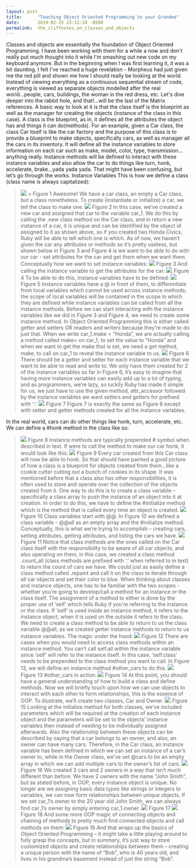 ```yaml
---
layout: post
title:      "Teaching Object Oriented Programming to your Grandma"
date:       2019-02-25 23:12:10 -0500
permalink:  the_cliffnotes_on_classes_and_objects
---
```



Classes and objects are essentially the foundation of Object Oriented Programming. I have been working with them for a while a now and don't really put much thought into it while I'm smashing out new code on my keyboard anymore. But in the beginning when I was first learning it, it was a bit daunting. I felt I've reached a huge revelation - Morpheus had just given me the red pill and shown me how I should really be looking at the world. Instead of viewing everything as a continuous sequential stream of code, everything is viewed as separate objects modelled after the real world...people, cars, buildings, the woman in the red dress, etc. Let's dive deeper into the rabbit hole, and that!...will be the last of the Matrix references. 
A basic way to look at it is that the class itself is the blueprint as well as the manager for creating the objects (instance of the class in this case). A class is the blueprint, as in, it defines all the attributes the object has and things it can do(methods). For an example, given a Car class, the class Car itself is like the car factory and the purpose of this class is to provide a blueprint to make objects, specifically cars, as well as manager all the cars in its inventory. It will define all the instance variables to store information on each car such as make, model, color, type, transmission…anything really. Instance methods will be defined to interact with these instance variables and also allow the car to do things like turn, honk, accelerate, brake...yada yada yada. 
That might have been confusing, but let’s go through the works. 
Instance Variables
This is how we define a class (class name is always capitalized):
>  ![](https://lh3.googleusercontent.com/WnQY6YhnSzzcC9C3ipp77kDDZesj8NzcvpI3bSOVTKusw9purwlMd3YB9heGJ_gxKXRMrWW3WWK6SOVqcmOFxw9M9Y_6Wf_x-FoRLeNBO0a6EgIeXFGd5BcptW_hu2SWIjntXYCcENJRRWbXlCDfCO3QwD4lt_rZvs_Q1WMYjgh58dZGAKASsD05dfyw14rgIBxEOAiiKJlDVjiGH7Qx5BhJrkfoG0KYEPL32hKrsfu1mwTeXoj--XJ_trWpiaCgAUmRewdu0CG57nKPRdHdbUVOTv3tEt4TdTWBWRBDCB6z_wA3hPFTSgKrFqh3e1JG5MQ4SeeDhSQVhW8JcT4xo0sgx-DOWglB--zISIjKzaLlQ55qvSdE3vvXjvVshbhDl5H11G78eLFQagN8cG-pL8ZljwCKI4rZYlwMSnSuaokm-eY4ILJ44rC4Jd01-UfI6x_BiR4xwc9941XG1Am_VPV5ZrrCypKmPutKKS8EPg0e_lFBUusOh-owFJkcHedITIaLm9XbJkdAZKuVeKJLU6WoN4m_gvJSNuVVXxnp3DxLI_6I6U36tc8HbPzDUIywHpzqkhqnf2qaMJH-F-r_pQWxzAe58VZiHV_iOXyLMrXu_LnHSgV1iS9h9ODlcUiYqVfY-gUzzQgrha4cDA6xef1StRjSZ2k=w523-h62-no) >
Figure 1
Awesome! We have a car class, an empty a Car class, but a class nonetheless. 
To create (instantiate or initialize) a car, we tell the class to make one:
>  ![](https://lh3.googleusercontent.com/tMw9XMqUUAV4xQcDRePtbrxiIuEKXzgTyXfFQlFf7t8vKtymW84LqWkoFd0LfvSlwyWJj9a0l7GSRdQhkdrmSotWVOG-RUcgWbRbYomj20tR7kIWKxgwz6uLuJWKB0kkCAAq6Ea_g-leCXcp-mSYzfETpC5vbjIutJh3E03LkBQQKSxGA43PYbzPB_ZRH4k2Oj2j9kqHcf0QMKjmf2I9qqGwgZPhwDZhvBFyZPW9a6Bz8rLHEJZQwSUng1wjwnPAuw6CxsU_ZmfbRZl-TA3RdgcrDgVMw62hTfuwuTYlyn-keR7c5kZDEaHAK2J-vYJ9uXrcwdkvbZZkiFFiIYlCT47WqhLF9xmEMqNviTtEE5t__I01osTy3ol2g-ud0L0pE4jIts2yMMATeD-IGQvLcf9uJ1bp0iVqbmAhscnRrNHqzlRTHSCZTzjjX_xSKpuDwUy1E8SGsYNttiYOmx6CIGrkLFicXl3Cr0xUAwHA6vT64J9RelmkyuQ4H6H1D_fEmq6MJ6UupXaLQ_8OtstDqL8ueI9fLrimiVmyBGefUREK0BVtvYDU96ikZjT9HPU-pXcqUpujXIu3hIagEmAdnZjGm58wCvq9XHq4aHtNC8XPtmL64n4Gh7vsDLxvT-QP22t-Cs9OyAasb6bLXjYjhQr1B5xkhTM=w512-h22-no)
> Figure 2
In this case, we’ve created a new car and assigned that car to the variable car_1. We do this by calling the .new class method on the Car class, and in return a new instance of a car, it is unique and can be identified by the object id assigned to it as shown above, so if you created two Honda Civics, Ruby will be able to tell which one is which. As of now, we haven’t given the car any attributes or methods so it’s pretty useless, but shown below in Figure 3 and Figure 4 is we want to be able to do with our car - set attributes for the car and get them when we want them.
Conceptually how we want to set instance variables:
> ![](https://lh3.googleusercontent.com/FRxB5aE6c-u1IgNCUNZ3XFfFIfYnl-VQfObORv0NtALQtGyx7qwItbwdKTWcVjvwzeWJmLbPNSKCD2_w4M90KoQBQdAZ3C_7dEjRVsRvti4xb5ETdIsonKneM4TRoT4d7ADCuI_iFClC-iC-8gfzb22e9qiTDa2PrZcsTMYIzkOpIFO9WmJe8887buSt55NfE73nVUo2z--4k6VKNgYViAqZz_HPx_Yt7DMrN5KFHiRNe6SnIaJGY0tw3kBvx5khmDI3uHvyanhqXDZco63YRUmSOEic3QqtEVnjnPiT1r-cwUVPP9PggW_jRp04olqyoqwl-a3ZorNmQtj3BJtrM1kWKfBPL90KYfir19seTHjR2ejX53rBsTxkSVZzD8r0pa7PDvjk3-mlabes5vN-bdfNDQQOkppu4PaDWXnyrHLTBqd07fzu-gRigBj7wIpOJ2N4xJETvqSI4vH8h3Nem_1ongW_eOxNzjF3zZAJjX4whKROqD9f-VrODr2eWN-8CEiSPi0NBRPMIh1297IPlgY-5-pedr1hsV-z5XJVas1RE6oN_tIPMQi_c0KbM3XOFgteV8DVXxRuSqJCgbAB1wCaFQ3sGfRBSfHxDJYnZ2evOD2kohceA1Br2cNKxvKeLsfrikPpXvwPisVswsC0gRDnzwkrakI=w527-h60-no)
>  Figure 3
And calling the instance variable to get the attributes for the car:
>  ![](https://lh3.googleusercontent.com/stBixtEpv38GO1XPkl59tA_-rvZVqezUUG3E1uWXDU0ocZpgMpfBDc71NDteyc-QwKsHo-sjxiULOvwWtAfSBaAwYlZLuBl46NidZzWNfw-hTlI40Zgk7YTsGo4dD98hfC99N3I1f9iUXZfV25tZ7Q2dGl2f1RN2S9Vqov5XXuF392wpCq76hi5W-HfZKIjFsAwY10rw5l3Lo4k37poSNkzeXLqCdXog9m-XeujeUo91bJhveTUnrneJgImpV_j4PxVikL8wofctL0ITnQzcldKTf3m98BxQm_md84qT6XY6LJgTtNKJboqjI8R0HJRZ8uRUY9TKodyh2GUSZs6mJn9jixoG7uUaxOxuwFEIaoHbsOA9Ysg45D2UTzUznCoYmKEmr2hI47yWSg0CtRtBWJ0HKQ1UwaoV_TadeXoB_bvWmaAtX8CcZ71FiuN9aiGG4_6KIKEM-Eg9oA68AhaoIISwapIcYMVe4rYsvU31VylR1A-QREfMwMR6-CYEG302zhENF7udULeh-AYYgTmmoBOcZclGyqZDuPjoXBOzCaV3ztuAVC97z0JRlHdcH7C878ziNUkh5DSjeugkvZ82lvHcRaxHrB1qILtXV1JwTuuFBo0EK7sacMFn3Vm-8iPzrv62k1ulpkx7eHT0iCOBHVjNdziWges=w538-h38-no)
> Figure 4
To be able to do this, instance variables have to be defined:
>  ![](https://lh3.googleusercontent.com/M_GTEpHGW_dgy1QiLMh6hIAmso3Mnijh_YB4DkeTRB4zemwftCZvqNO2oNjRGbAqyFZ93lxul99kdhVhBYHCo6YFn7x9bjVIEtNXlHLvY9b9qQY-ZpnOXkntQr_q2P1GZK_bn2JH-iWaasJaA9v6gSTZCOH5-wyqi0ql8POKxrtzYSSF1gFZMc4uz7PtiXVvosadxHPf7Ebo9c5GzQY8zMHVbt5c0d5Y0oowqBvXtunL1yvNq6uIgPFqZUAMfuuNWog72M4J20qxm19Bik0p9kPmchjCLKNLwMu-Vk3Zqb0bhktuDygqcamV98iQbqpt12-12yedEwCJTEcxKDSg87-l_EZcBwydHJEOR7fASJMy2CeeOyfC4Iv2MZrIQr_IwVmAmxOfyFY3osIMg_kgEF6tCSVlD_LRy7ps0dybSB2NMFSfOaLACgGEj2gT9bV9lm0RKfpM6FZED-DUc63baCU0xiMRJbJ_iZkQ5xc4W041VQMSCXIiJ8aHIajmW-Jnhr6vCsDeC69sA3cbn1Op9gPoi8Pik8ab9OfMtPor5X5Ib7HHQDp_CTKLJHvjfj6ibfyDUlQ2By5UJjfY7KsC_ezqVATmzx8s5kqA6Y1oIQGOYaDQQmIRqOVVZSGmYylGTTzOuVS4-fATJeWuOajf6r92OAfrWxk=w529-h173-no)
> Figure 5
Instance variables have a @ in front of them, to differentiate from local variables which cannot be used across instance methods; the scope of local variables will be contained in the scope in which they are defined while instance variables can be called from all the instance methods. Before we can start interacting with the instance variables like we did in Figure 3 and Figure 4, we need to create some instance method. In Object Oriented Programming this is either called getter and setters OR readers and writers because they’re made to do just that. When we write car_1.make = “Honda”, we are actually calling a method called make= on car_1, to set the value to “Honda” and when we want to get the make that is set, we need a get method, make, to call on car_1 to reveal the instance variable to us.
>  ![](https://lh3.googleusercontent.com/KT63bs8YOpLxz8QHmRpnAcE_gt8rxmJAw2BOshOBJNDaZk67I4pFVlVMGU0YUhTZq9X619QY2CygcUz9eF-RuOe9VP8iPgsN0DlmOjf6qyFLPVoYUn5AF707jF7ng9QedsMHoL-yuQen66BiT1mqMulhB5wkDfhZ0ad8bljCB5NekxN5h6IS2lx4JcblL7yZHYBfmgqnH7-4ELec2gNCQnxgebTlboc3b4eiITmbpslzAcaYZo_2nXwv5crhMYIJVDU_9I02EAwI1NaQCzOEuJ2jLDmZg6FkXOObypBXsHU_s_TE0HUw54tvGKB1E9q8vVexyX7wB3zc_hyDOtojbwcYNeas1vRD4aD_XL5psl-thUBBpruCHyg-GFt2XFkEZjVRNxoPZlRKfb38s5_FgwoEbwbWOa1EHWlZdEBa57L0qEwpb13PbD1gckEHbNsLRRlr-l9-N8wySsrpf761HTPZc1xG-STuvGIu56tnTnF8j5Rku7D-JlnrHTVMnrFeuFXx2fYzDI3v_K8_iBidttAQqbbVwZ72L78Xy8W7lCGZ3Yv962KM03VeZ0sqRokh9u0p2HYpHz4JP9_X4GtYR9NLV9M4BWBdlDdv9K8Ijf7MzfY9ug3XTnVi2o2NcWqUZGG0KosTEVWmckkcNZcGczOVpQDIp7s=w529-h484-no)
> Figure 6
There should be a getter and setter for each instance variable that we want to be able to read and write to. We only have them created for 2 of the instance variables so far in Figure 6, it’s easy to imagine that having more instance variables can easily add up to a lot of typing, and as programmers, we’re lazy, so luckily Ruby has made it simple for us, we just have to use the given method, attr_accessor followed by the instance variables we want setters and getters for prefixed with ‘:’.
>  ![](https://lh3.googleusercontent.com/yrnYr_CrG6ddYtuCYEbGwAue0pMxIL6WujZF_3vBm02x7avsyKig4ZKExuyM0sexn03BsHXtGVU7cPFxy3900aIouIj6qzDOkv8l3YYBQ5oI-QtxwOdu40KQmsfukZMJ7EiuQeQ9EcrsZXXUFZwLUh8ayiclDlW1FgdkZcwWzQfgkKb2KmXeHQBL7d64ZRKlKnPnMlcxiiQSw-iyiLhTe6rPflWR7t4lHXDWZqOEpRdlRUmE6OdCj55-lbvAhgETpC2wvT4l8VzovLnqQddfj0kI1jFA5eogl_mwzOu2q_-SQXNuzgUqbM4CXx4MtfPtfno2LgHtoI07K3yRVRz0bKbrtOwedFbMElWTnGw2eGtOvq7yWqJMM5j78CnEQqJQGvrDN5tr0NvwZ6Dw_gNm4UiWPljr0smmv3-6YNl2LfvGXyL4cOvXS9Mrl72v29YjO2XxVoBXp0ujkdx54JNkGK4pF9CkUxwbYfvAJWmPNh2F93RBQqW_ugXEeI6SbcoMeWNOh3B-tBzDf67dlwIHegzRxiFSpDAtm2hSeOMs3X_h56ttwyDncnlSPLjeCBGyZaYqzAC7FP3k2tDxC_2TRJSJTnBt5j1d2GogcLohZK-oWs0XogiiDEQB9AIXrZn0dgaVDeNmWAaAQCp50dZw4bB_ermpdDI=w528-h98-no)
> Figure 7
Figure 7 is exactly the same as Figure 6 except with setter and getter methods created for all the instance variables. 

In the real world, cars can do other things like honk, turn, accelerate, etc. We can define a #honk method in the class like so:
>  ![](https://lh3.googleusercontent.com/clTI8bEHwU3rIOcQGWjAFFyUJEGfvQ2UOMfcqOiLkDOmq_jeLhKbqTztdJSr3u6eXQHPQEMT5kInzTePftpKr2pRA6Ir3Usuf7_67QaoAkJQt_N0YnXfdGoYuaY4jcmyveYgLJsId_8trolvwcgkYVsIxh0WyYlxiQajwxL9BVeGyIMVW9e9SfZR-0OryRg8it-2ZJ0_d4DSgFCuGBsVibs5mLKnzUPjtY_fbiGgx6i3a8JaasQOguwuC6RSCFkkkQ8dNePo8a7Y2W7vvxtUWfS8-Nu3jcKa2Ur3aRCvHnvsWzmyvVmUMqyoGKc4_DAhrU8QwFl7vEvEbvmxFkp_I9slLy23AgsnDWpCbCWa7uoi5Qgx1ThdQ3O3gRRf9O7xA_DrN3PvVhGErMbvZmuSlWycQQ633JYDnxGtC0Gqhu2F4RlipBboHLLts3PUuyYjbYyZDUB_b2EhGsiVDPOBeIPqRUPK1sKVGCQ-By3I_r_Pn6h3UfWueou-RdZi0ZrqOqHJbpO70ZtgsvWxmMUyAbij7FC3ShxGJL7a1TM7AIHku-ZER7p6y3r6cJKKryCf0niKoVssCpjWeA5EISPJiATApZCFNrQKFi8UvEbLHY6d1q_Csdn5xDR7Bxa8a-RXlMqi-I5lgsCx181KLOlDGYUlQ8pCjDw=w536-h168-no)
> Figure 8
Instance methods are typically prepended # symbol when described in text. If were to call the method to make our car honk, it would look like this:
>  ![](https://lh3.googleusercontent.com/BhBmfpvUlHpXNmDnYoA1NcGOa8aEtxUJpw6r5FGK85xtY2mO7CgXYGMPbiJa8xo-324uy9AqIfHECQm35S8fIEZXGuiBtqmNKLp60HedXV8n9-Y1mlv4dB6b9JwJsPytViWXFIPTTHQdCxAHtDoUYQ1SOmAxe8NgHAbe5jQmjiEE9MS5OxhXt1X6tU9JVw4quK7EgxQaVs05owxCI_dYZ47Zc8u9lxL8ICJwxL1LMYV33k7VkErUE9ucXLhAXgNABFs9npub8cNiIFiv6NVaPj9I8Q_MJZDOJ_0GTcs6ezY2p3TB7pyW0UY4RiRhakhMXkfs6ZVl1oQTVmQZJgYo187gid9hmBrB4zdTR-POpxaUSI2V-ndqtj2qmoXGZwfZ8DaLTzKOeLqGRTeCYTouwEDGzwXOmfjXUuaM5IZJCMoK4-fDLUNDEYru5oB4S0l8Katzz2qupFqqToELCsaXWBmbOySJNxls9z05s_iQJQKqFIKs-prT__aVko1OqAnYU3ir29ujfAPyjgSLLQvh2PfI8ON3Ff8TMcL1c-yjNB6LRect4SyLgmAOQyYnkjM9CCeOOYDADMtTV3XD8s8UmlqInd1ilf0zggo0tArsLN7lR7Tl4G5XXznTINTHjxIhCIdA8LvfnvVQazKCcI6NKASXpJEEK3M=w534-h40-no)
> Figure 9
Every car created from this Car class will now be able to honk. So that should have painted a good picture of how a class is a blueprint for objects created from them…like a cookie cutter cutting out a bunch of cookies in its shape.
It was mentioned before that a class also has other responsibilities, it is often used to store and operate over the collection of the objects created from it. One way to do this is to create a class variable – specifically a class array to push the instance of an object into it at creation. In order to do this, we have to define the #initialize method which is the method that is called every time an object is created.
>  ![](https://lh3.googleusercontent.com/em3kJFWOtFaxprp7yc_nc18vl4Tf7qZFrTJRNU1-rHRwa7Ot7WFbSGY0rXp6TuPjxFS1oaltLVN3u9dLlWaFWqSX0gN_qXLzDnRCh9cQSw95bqFaScknHD_ilptQMPnttZDgiC8fnVF-IaHqiQkiL7lMggkzVYIMOhdfs9VosJSwxAoklJFuQI4OBtdE70I-h1V6Mi2PGNAJ6rC93Xd7AknXEF1JrS69lR8QmaaAYaRJqg-HfA4ftr6Fo0UkmK_gsi9qR5vkV6dEWg_SyD_s0-zEZolWor1Yzax5QvUYUmevUUluXEW4IVebKHf13AY8KMOtXSlLOkJTwfpEWCZGC1Vbi_LlmamF1Zl0O55zwYmXoshrHIH4gNRzz11e_DB4TT-wtl0Ns55qY2ur55wdxNFdNtxP9j69mtiQVHTjbPbpAIlxaE9Z8KHyJReznT_z9ktto-wvnsMQcSP1rDE_zlbuodfQ5jEToAxRVvy7Jhnp4V-jX4yC-2jl0mp0-H1x2AvbSd7XCrmMndEkIta9-8xWspyzFSM7iFypnsr13PLZ6HJ-rk3dlBnYrtP9wGUf7Rn2ztRPVqjavO9WS9LFW6Qd3doWpGitr7aAAQ_DcOIu9EYj1y-Qf6-_j9fPajRBdGZ8J1C4Gva2s8Hz4wdHagpY2CxOdQk=w547-h280-no)
> Figure 10
Class variables start with @@. In Figure 10 we defined a class variable - @@all as an empty array and the #initialize method. 
Conceptually, this is what we’re trying to accomplish – creating cars, setting attributes, getting attributes, and listing the cars we have. 
>  ![](https://lh3.googleusercontent.com/FP-rF9NKQYVefM0T-xVkPTEphEINk_ybtWgoRlT4xt-kOZgW4CzT1uktpCvrjkDnDnHm5YXFEB7xb87mETu8gIFYbzVfZi00fWBYrXuRjj6SYdZg5JlTx_ooQCD_Q93HrtKq3U5hPemN-r7sZXmOFFqn1QvahEPyAIuVSk9TGvnhOidlCNxq55izGGntUYNlU8xMZdFGwGaqOrpvJIgUOGNmkEojtcbrRNkx0KWSZHQAS6MCYWnCUG5fPSy6R0O7hhuIQA8xVFjDVa84HMXqA47_xyEw_HMVKknDjOuZVFHC4WW-6WanA-ZLMYr3LGHmPmE21Fp0M6p8Y3XnXMcOwb-TlfESjeYcG9tmmzu0cxq1M7Nd5MccgK2hO1gM6Eq9DThcqPTVlyCWy4Q2jrPFdBEST7p0MJMLlYHYuE_LTlABH7CLE4ZqzmqxjEh6Rr962YR4B5RXZvz7kVhMPhsV8BbrU-CzyMVt1vtpAu9ufR7GQhmNV55WDW2I-BNJD0AaWXf1RmVpHkB7GDtA6Djd4VxGcKG5K6-s2jxkuZIzFRoDJfGbbt7mkytHSA8riOxQIvmX-ftesV-RPdA2RL82QoMkal40bkGW-9Gx3KwiREDjUL3APNbHljretNd-U_o4n52QniBm_uYnblyKc-RCgmR8mMLiyeY=w617-h292-no)
> Figure 11
Notice that class methods are the ones called on the Car class itself with the responsibility to be aware of all car objects, and also operating on them, in this case, we created a class method .count_all (class methods are prefixed with ‘.’ when referred to in text) to return the count of cars we have. We could just as easily define a class method called .repaint and call it on the class to iterate through all car objects and set their color to blue.
When thinking about classes and instance objects, one has to be familiar with the two scopes - whether you’re going to develop/call a method for an instance or the class itself. The assignment of a method to either is done by the proper use of ‘self’ which tells Ruby if you’re referring to the instance or the class. If ‘self’ is used inside an instance method, it refers to the instance object, when it is used on the outside it refers to the class. We need to create a class method to be able to return to us the class variable @@all, as we created getter instance methods to return to us instance variables.
The magic under the hood:
>  ![](https://lh3.googleusercontent.com/KS1BjoKzuxLZsHwTPLgwTu9yoO3nAncyjH7nUF91roVjoDC6uDb7PJ5MSVZgStOz3Nlv79OH6BjvNpbbScTdlceSHhLfDgQx1E18GJlaqSdClS7N7MxN9VtndxwiaY847CSgzGKYGo4MMw814OljzbY-DNV5UT8IT6BqKk8PFYivvxRyNKacjjMcKwcikBEIzyM6zueNeg6NtpS6c263xWUQSauqZwTbe5DGnM71tAhO5TMGpXsQLJYb3C2Fm5WuX0mFwaTH9ZF3cU2arHtX21GYBw5bfe8sHkyRytXQwweIjQHYsJRmpMfzeXde_qhQpMM1M55xA_2drgt9JNDhYhOOoDN4hFOhXxaRZ-t_MDa-hPLshVMv9r5tLtFGv2jnyzgEEXwq-XcdS4p_hcjZoY7Ysiw1KXuk1bRwBCGVH9mZpNaCs_rGjTxe1VxHpHi73Ov32-aIn3QBfzhsZGNLKADHtJe8h0KphlLevfGq81MboyO_hXoDU7jtmZDnFXDUfi6_llTUHk5ds94Xf7PcYZj5HQWNmbd4sKPJP_ndgmAuT8LsY7lSby5-h5fIDXFXp9TZTo-pqgPaAFTBWhq0XZtKZA_cxydHEHrq_sSA0DZeJUemglxfxK4r9sneERSFDU2NruznEOCZ-D52lmng_5bcXZVU81s=w546-h513-no)
> Figure 12
There are cases when you would need to access class methods within an instance method. You can’t call self.all within the instance variable since ‘self’ will refer to the instance itself. In this case, ‘self.class’ needs to be prepended to the class method you want to call. In Figure 13, we will define an instance method #other_cars to do this.
>  ![](https://lh3.googleusercontent.com/LDqDXY1oUv7TIHQUHAr868byC9J7jWHN2K12oD9ei-gxyYIFKCR97zF-jSS9wi_hYo3-RipryCcG6_Faj-BY9H5Da3ep5jW7-HlVJg0ckJmjAbfeE5tWRlkdfu5Ep50si_agXAZOsUPW1YFNEz9vE-pHlCpIAwptAbod-fpzM-7d8J3hHdnxO_tuXsaiKk_yXD5-fqoOQ3Ez1K1OqQbmCR7UDfud50CLaN5G1Fe7RUQjSRjceEMosEauJqOB19sX7vP5IKg9kQLTS_qKYoxQrbt_K3ZMscE2Dnhjz9nInvBJBr_tzrBFgoai6Xc4ZGGpxGerpL_XN4X5SBZg-G1er3L_JvWWrZ38EFt4RmT3lehnVcBH7AjaUPOvV-Vq7nvCFzq9mFL1b0P-J1KhM9OG-jTTp2jeCjehZnsQ1KASGBcsBbhbrmk6muICrogrNos76rz1D6ftky4nhvWlTLJKcUdTPytu0IndStFmCNZ1uWu5mnq9262vHjZ-NK3QSpPWHHgO68MTjLbXI7Xg45UCL9ehGL3l3_V_nY_9n862QmzqMObkAiRR-3cD2kEkZRPv-2K27l2ja3wED6_c0WHHN4vg6enJ8qW8hMUFwK32RdyZSi6nV0tGOSnFr8FnwCrCJFWphMwt1Lq3W4kow5RAL51YVYSNXz8=w508-h96-no)
> Figure 13
#other_cars in action:
>  ![](https://lh3.googleusercontent.com/cA6k-Raxc2Nz64lIX_nfx9h64ic1S2JTqASCbtXMnIIDAYM92vo6yeByavhQfLWx3OiywCZjsg_wZz9lXHk6UnX8PcY0OUAz8G8IiAcr7JgjNhnMDlvIv7d-kovyriw73INfZL83-i5Tl94lkDp1Ya8aFEwVxIEn4qrqQXS-akwylrqPrFdYbVhiB1JbQpRmTx3BWc4Tr8m0d4OPtuAFgGbfswB40UqQ1rlbQmJVWR3qXrQO7qy6X9lWtWZrh2WyFm8Wa5O4S0ng0C7xYZdzALf1MvIUdeAHmVPe2-1VDWuwNy6IaS5opTbQKbQ1Hwgq1GRXragm4Ro8gQHNeYNgPtfUolLMnXPZ978C3A0fZoout5xb5esjPH0gIRS8NmIo4EfH8HqTaWjdPDlWthl0ppa0bHB6zFdlJ_s4pwq3m7-Xth2F2wpqqJkUvT1hTo_v1BxsGRpqibVvfTqBUrc28COHoujRvFvsehnqm3wbBBwJ9wlVlcqERaCo0nLNcYTuXLrk2W2tv0L8fFn9P_CEURK2FkphclV9KNsS7LXDVkr7h3b2LDxcHVU1SYBTYx6PnXZc5XOJD2HH0t98FU5298k5NAOXpsAlV41JxJL_NlZxaxVjSrrsNv8WB5Xwk0dU-xSfB34_cvLXsWwteepYEPkwP1OjjQ0=w532-h119-no)
> Figure 14
At this point, you should have a general understanding of how to build a class and define methods. Now we will briefly touch upon how we can use objects to interact with each other to form relationships, this is the essence of OOP. To illustrate, we’ll create two classes, Car and Owner.
>  ![](https://lh3.googleusercontent.com/wkZLWVatUK10brs0_F3WLJTi-HlfgNn22vCwGmovSu76he6kciJCp1_c1ZzQ2EHsV3UpOOKbMrbP-ZjNi2FvAHDSR0xja8_be7YMa5WuUZD8AHMRwxVINd0YBxolA1CvXdeY9Op3mYStnxmjpc_OiUFHiRoV1ctYBR3FNrRJ1hZ9ZbAwgo2yzZiqLsIJzqXOPiwrK_DMdwhrgrhBX_ASS7lGhElVeWF2z8Y6gFp4fFjfdbuiW_i8RDO_25I0z9zunNL02izhK_foMzA-KqczSOXIdgqPAXp6sZ12wQUpV_wqN7W0Bga-c91z7RJq2BjFYm7FfcZf9zT4oU8T_YeEXcOt_clRwfG-dKGzz65twY7tLa4U51dRF_18QPoqDiEaS7OFA5VQ33tLwSNWMI1S0D8aK_wr4L5faNNxqJTgnAMITivPYWnZHXtx_Xpt235Io2flo-xJthOHVZWAY3VGT_cDWFkBc38zGfBABVg9VU_IMZFBS0-YqPGFQXtv_lZ4oqnyHJ7Nsx4VOKM4QnQYKBamyKzOLhxaf-X_AJgB1xZGiyc9rTEQJURw9hWxk0rNKsz0Ad5T4guFmzZ0le4d0_p4q9G4h__kl9pigvand1fIi-aLlxl__YHuRRIruesBpRnNc3skYVMKl02o7KNv6zOChWJuKwM=w502-h268-no)
> Figure 15
Looking at the initialize method for both classes, we’ve included parameters which will be required at the creation of each instance object and the parameters will be set to the objects’ instance variables then instead of needing to be individually assigned afterwards. Also the relationship between these objects can be described by saying that a car belongs to an owner, and also, an owner can have many cars. Therefore, in the Car class, an instance variable has been defined in which we can set an instance of a car’s owner to, while in the Owner class, we’ve set @cars to be an empty array in which we can add multiple cars to the owner’s list of cars.
> ![](https://lh3.googleusercontent.com/J330s2UbYFf4pIntb0HuTZaQdWaWfTi3oPZe7B8RNO7Jd-Za66Ze26Lpbhs60s761TZScFr1y6qzhdX_CjTeMlCLb4cLUbgbmjl5o5Je5hTKp623HGmSap_UzaKyFHwsnBdtXidlombC_4TCVUBflR6SbqsO9vV00Cer4xGPakXoK_8hCcrVOF_VBucTrgI5qMi7YVcG_w0JPf7pYbSSvHxoBBPIR6LuTbZi2iJndP7UpvxwrNmFGxFXMVvDNMKNQ91DOL3qwL0x-LyfzFN0KgFLZtnUyXbPE66PhKykrWqpO04Q2SVJMNPxQd_7INUNxFFCI9o2f_IZ5dXweBWAHu8eX3NHuDNekhiBtW-HOqqkdVxw2RMAqWmGt7iYSN30eCNEzJzxNkCsqG8Irzstc_kCgvjYgHK8Q3VE2jTfkcZxzAeSjjKhHzzysHQzGGpcSSJ0P8oE-vSZA4sR-NycBgmpIbHlKUB8bhcl6rWcjTGxzBmGokFG1t7LukXMp7VHrU7xBRBQqeAiTGfOZyn-k6USirj832RgcsxOHWNxXDSWQb72nLl_Ko2IzG6cw7sQ7zjabST0ftO1U3mUugRhDSHkDxo7-rBFVLkSZlbBE9ssecuGZ_Ku8godRTatoaczudwtv5_tgimrwDHMj_9BWrM_5GtnIEE=w688-h311-no)
> Figure 16
We created 3 cars and 2 owners in a way that isn’t much different than before. We have 2 owners with the name “John Smith”, but as stated before, in OOP, every instance object is unique. No longer are we assigning basic data types like strings or integers to variables, we can now form relationships between unique objects. If we set car_1’s owner to the 20 year old John Smith, we can always find car_1’s owner by simply entering car_1.owner.
>  ![](https://lh3.googleusercontent.com/UV8aaie2rBhAqCG-utTWj_ofvzQsQccgpOFHK6ktHkCir9xnGlroBmkrVzmyjh-QW-xCXca_HB8Pf9Jztdigsl7BNoyc7KYvno2cXo41LyJhz9TFlWNjyPQIfZg3zfXYs3-Yfho6PNe1rmhTCNrik3rWYZfx-QbY_JHcHskx2ZclLzV82YTnerWW6QH2FNx5pQ4LBpDp7dwD-AzTWT8laf5oLl_psKnqyKfDjegQcZ5noF-orui-orDjZ5EFse0PqgcNLSjSKV0nTfG7HWYtl_tR4_TXpM_ygSN6OsvSmmcZXWneFP3BvxNKAJSMxottKeo_8nJp9GbqIlSu9t6ZV8EeGdvt9DRyJThop9teLJpi4LLM-rbbDXqE9YjgXlL1Szn_BsFKOPM-DX8zT6ZK4DDWHTHM0yXxybRZDs3gUyQpC24U39CIOSKOQdCdvgxgDkmGPtkABUfilwO3LL0Ymb1b0ovNvO7pWD3B6u1MceNp8EQzCkhxRXYQ0F8EkTeFid6sU1iyRXYqKQIHUHbuLkB-uvarsUzSRUbMg0L6Ldny_VYf1uedaKYXvmE-3j5Um-OClry1-JG4b445Q2YOeWmji70ksanTJdnnNvC43uspiRkZ554mmq6qr7LYN3DTbc_BC5RCk6IZA9Zqe224T3YrZ56DIzk=w687-h152-no)
> Figure 17
>  ![](https://lh3.googleusercontent.com/UgYHykbb4KVXQkKUIgH2SNc8FKfC3wfFCKajjRNiIgSdYVHpZTYNJTEu2qpEfv_WHnELIz40ruFbjFAJNXZ_1bt0h-5hI2BOMPflcETBmPaUOZyEhCgeo-QNNVYlT9O2Okt9R8IErARahiBP4CwXQZypIkFf61vDTn4i6-2ex38mmHyv2mznLZVOy9xjNRYnWwm0BGqhTTttPf8Cq2syE1z_r4emRkbjclIK86lyrb78tTV8ktWelZutzu85eUYBaqLvuYjMP4AJAC5v_iUrq5Oz9uqQ4YInRcS-KQrKoklhuRJeKcPnZo1q6IQm3K9qcegKUSQ1yAauCnMHUsvh85QwNUD-dexzV6Gb1e7A9hAHJvHA4fGec-gBid9s2Ckt78RGDiSt_injhWjk3Eh7qv-brq56PvLdy1x8lJDzSTm0RfBUV0E3ciTngVXrpnbK_6pInapht-xY5xFCNQN2h-xNlUkkR-YA9Ay8SHa75FDdgsLWGkAEW4r-3EosDRDyRVnACp4BE4FthDGOp5NawBi-M-Ogy94KWJcgPg7xs5y2bnM-ndmBx66-CXETe4p88xKasoTtyWWnxF3o9EFE3EdrPYwMrwAejHpbBbmKKjoWzM2LdoDTpj66uTjxh62JiMf_7RGSuov1rjjjOC91Y-F3Z_c1vxQ=w542-h43-no)
> Figure 18
And some more OOP magic of connecting objects and chaining of methods to pretty much find connected objects and call methods on them:
>  ![](https://lh3.googleusercontent.com/WRWzD18EJU6UOLQ_AOUDs7J974-aunstlzXkg-qrGREbgp_aCZgMxjDTObGwx1D8nXLIqlz8tQKogqvDZu51UlwXxpZYCR55Osm4ZnflCtI1ehgU6ZWSrsWwWUSxUSW_QKw-hShWY_5npBDNW3UGXrej9HqYeNMX0CXPoasNbp7Eij8F0x2TljVEJmkJk3pwKWlvNcvWrT4CgZt4rHuE0vObGLzp7nOyfStY-IXr82SGKCKxyVspfZMhgQrvWZpQbhDXA6fYGknXNgRO7ddFZIrbLJlp564J22vS4EErsUzUUaa50k0ydRT7H9psqf9JZ9yiZbUhX8jqiNLj5v6RhvDzbyo0TFg9sAjzXI7k-Yb-ue7oYdBCLCMxqOMUxqUwQOYLtlYZdljJvW3IJnrY9PSNpZgDYFqdOa3sRPmBbAD08hhTNozvV-nk9lBwvIKP_xlXuADie4vUSB2qwgBsQQun1AGehpemn9z5Zu-7fY9akrpaIo9_pmzgJkXM2O_gwi1J4AeazVVARQU8UmjTqmB6TyakFTrCdTtNe9UhlTx21mqw1sPS3KcjRGezNc84C7u9h96l8a4lNCZXQM4xAreDyJ-N5q4o7Ffgicl5GCS22pLQvOGuwX5PbNFu74VLaZe24sDD9yCC-MFboh6LdnHLXkHcRYw=w695-h560-no)
> Figure 19
And that wraps up the basics of Object Oriented Programming –  it might take a little playing around to fully grasp the concepts, but in summary, it’s just way to store customized objects and create relationships between them – creating a unique person with the name of “Bob”, who is 40 years old, and lives in his grandma’s basement instead of just the string “Bob”.

